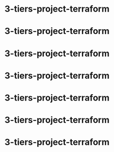 # 3-tiers-project-terraform
# 3-tiers-project-terraform
# 3-tiers-project-terraform
# 3-tiers-project-terraform
# 3-tiers-project-terraform
# 3-tiers-project-terraform
# 3-tiers-project-terraform
